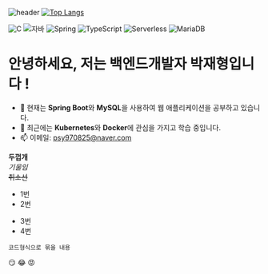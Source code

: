 ![header](https://capsule-render.vercel.app/api?type=egg&color=auto&height=300&section=header&text=깃허브%20특강&fontSize=90)
[![Top Langs](https://github-readme-stats.vercel.app/api/top-langs/?username=ParkJaeHyung00)](https://github.com/ParkJaeHyung00/github-readme-stats)

![C](https://img.shields.io/badge/-C-123456?style=flat-square&logo=C&logoColor=black)
![자바](https://img.shields.io/badge/-자바-007396?style=flat&logo=Java&logoColor=ffffff)
![Spring](https://img.shields.io/badge/-Spring-6DB33F?style=for-the-badge&logo=Spring&logoColor=white)
![TypeScript](https://img.shields.io/badge/-TypeScript-3178C6?style=flat-square&logo=TypeScript&logoColor=white)
![Serverless](https://img.shields.io/badge/-Serverless-FD5750?style=flat-square&logo=Serverless&logoColor=magenta)
![MariaDB](https://img.shields.io/badge/-MariaDB-1F305F?style=flat-square&logo=mariadb&logoColor=white)

# 안녕하세요, 저는 백엔드개발자 박재형입니다 !
- 🔭 현재는 **Spring Boot**와 **MySQL**을 사용하여 웹 애플리케이션을 공부하고 있습니다.
- 🌱 최근에는 **Kubernetes**와 **Docker**에 관심을 가지고 학습 중입니다.
- 📫 이메일: psy970825@naver.com




**두껍개**<br>
*기울임*<br>
~~취소선~~<br>
* 1번
* 2번
- 3번
- 4번

```
코드형식으로 묶을 내용
```
:smirk:
:joy:
:rage:


